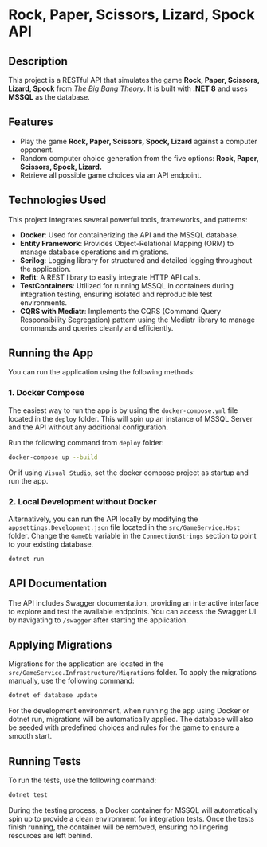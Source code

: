 # Rock, Paper, Scissors, Lizard, Spock API

## Description

This project is a RESTful API that simulates the game **Rock, Paper, Scissors, Lizard, Spock** from _The Big Bang Theory_. It is built with **.NET 8** and uses **MSSQL** as the database.

## Features

- Play the game **Rock, Paper, Scissors, Spock, Lizard** against a computer opponent.
- Random computer choice generation from the five options: **Rock, Paper, Scissors, Spock, Lizard.**
- Retrieve all possible game choices via an API endpoint.

## Technologies Used

This project integrates several powerful tools, frameworks, and patterns:

- **Docker**: Used for containerizing the API and the MSSQL database.
- **Entity Framework**: Provides Object-Relational Mapping (ORM) to manage database operations and migrations.
- **Serilog**: Logging library for structured and detailed logging throughout the application.
- **Refit**: A REST library to easily integrate HTTP API calls.
- **TestContainers**: Utilized for running MSSQL in containers during integration testing, ensuring isolated and reproducible test environments.
- **CQRS with Mediatr**: Implements the CQRS (Command Query Responsibility Segregation) pattern using the Mediatr library to manage commands and queries cleanly and efficiently.

## Running the App

You can run the application using the following methods:

### 1. Docker Compose

The easiest way to run the app is by using the `docker-compose.yml` file located in the `deploy` folder. This will spin up an instance of MSSQL Server and the API without any additional configuration.

Run the following command from `deploy` folder:

```bash
docker-compose up --build
```

Or if using `Visual Studio`, set the docker compose project as startup and run the app.

### 2. Local Development without Docker

Alternatively, you can run the API locally by modifying the `appsettings.Development.json` file located in the `src/GameService.Host` folder. Change the `GameDb` variable in the `ConnectionStrings` section to point to your existing database.

```bash
dotnet run
```

## API Documentation

The API includes Swagger documentation, providing an interactive interface to explore and test the available endpoints. You can access the Swagger UI by navigating to `/swagger` after starting the application.

## Applying Migrations

Migrations for the application are located in the `src/GameService.Infrastructure/Migrations` folder. To apply the migrations manually, use the following command:

```bash
dotnet ef database update
```

For the development environment, when running the app using Docker or dotnet run, migrations will be automatically applied. The database will also be seeded with predefined choices and rules for the game to ensure a smooth start.

## Running Tests

To run the tests, use the following command:

```bash
dotnet test
```

During the testing process, a Docker container for MSSQL will automatically spin up to provide a clean environment for integration tests. Once the tests finish running, the container will be removed, ensuring no lingering resources are left behind.
